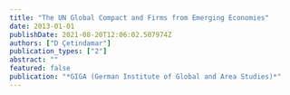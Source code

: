 ```yaml
---
title: "The UN Global Compact and Firms from Emerging Economies"
date: 2013-01-01
publishDate: 2021-08-20T12:06:02.507974Z
authors: ["D Çetindamar"]
publication_types: ["2"]
abstract: ""
featured: false
publication: "*GIGA (German Institute of Global and Area Studies)*"
---
```


